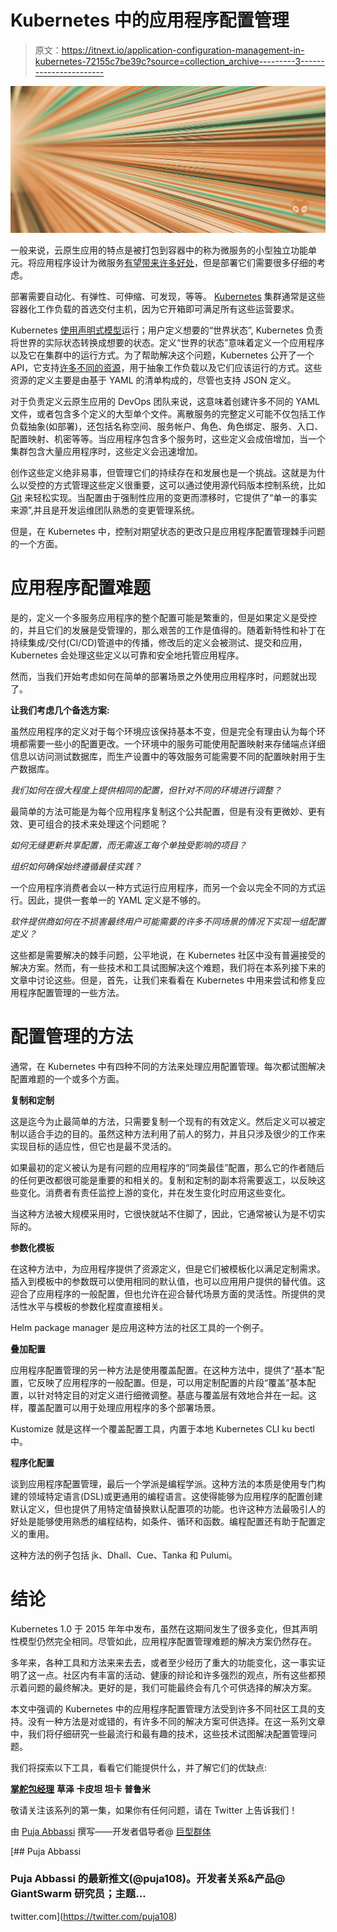 # Kubernetes 中的应用程序配置管理

> 原文：<https://itnext.io/application-configuration-management-in-kubernetes-72155c7be39c?source=collection_archive---------3----------------------->

[![](img/b3ac28d184e093b761392353eaa96628.png)](https://www.giantswarm.io/)

一般来说，云原生应用的特点是被打包到容器中的称为微服务的小型独立功能单元。将应用程序设计为微服务[有望带来许多好处](https://www.cio.com/article/3201193/7-reasons-to-switch-to-microservices-and-5-reasons-you-might-not-succeed.html)，但是部署它们需要很多仔细的考虑。

部署需要自动化、有弹性、可伸缩、可发现，等等。 [Kubernetes](https://kubernetes.io/) 集群通常是这些容器化工作负载的首选交付主机，因为它开箱即可满足所有这些运营要求。

Kubernetes [使用声明式模型](https://www.giantswarm.io/blog/understanding-basic-kubernetes-concepts-using-deployments-manage-services-declaratively)运行；用户定义想要的“世界状态”, Kubernetes 负责将世界的实际状态转换成想要的状态。定义“世界的状态”意味着定义一个应用程序以及它在集群中的运行方式。为了帮助解决这个问题，Kubernetes 公开了一个 API，它支持[许多不同的资源](https://kubernetes.io/docs/reference/kubectl/overview/#resource-types)，用于抽象工作负载以及它们应该运行的方式。这些资源的定义主要是由基于 YAML 的清单构成的，尽管也支持 JSON 定义。

对于负责定义云原生应用的 DevOps 团队来说，这意味着创建许多不同的 YAML 文件，或者包含多个定义的大型单个文件。离散服务的完整定义可能不仅包括工作负载抽象(如部署)，还包括名称空间、服务帐户、角色、角色绑定、服务、入口、配置映射、机密等等。当应用程序包含多个服务时，这些定义会成倍增加，当一个集群包含大量应用程序时，这些定义会迅速增加。

创作这些定义绝非易事，但管理它们的持续存在和发展也是一个挑战。这就是为什么以受控的方式管理这些定义很重要，这可以通过使用源代码版本控制系统，比如 [Git](https://git-scm.com/) 来轻松实现。当配置由于强制性应用的变更而漂移时，它提供了“单一的事实来源”,并且是开发运维团队熟悉的变更管理系统。

但是，在 Kubernetes 中，控制对期望状态的更改只是应用程序配置管理棘手问题的一个方面。

# 应用程序配置难题

是的，定义一个多服务应用程序的整个配置可能是繁重的，但是如果定义是受控的，并且它们的发展是受管理的，那么艰苦的工作是值得的。随着新特性和补丁在持续集成/交付(CI/CD)管道中的传播，修改后的定义会被测试、提交和应用，Kubernetes 会处理这些定义以可靠和安全地托管应用程序。

然而，当我们开始考虑如何在简单的部署场景之外使用应用程序时，问题就出现了。

**让我们考虑几个备选方案:**

虽然应用程序的定义对于每个环境应该保持基本不变，但是完全有理由认为每个环境都需要一些小的配置更改。一个环境中的服务可能使用配置映射来存储端点详细信息以访问测试数据库，而生产设置中的等效服务可能需要不同的配置映射用于生产数据库。

*我们如何在很大程度上提供相同的配置，但针对不同的环境进行调整？*

最简单的方法可能是为每个应用程序复制这个公共配置，但是有没有更微妙、更有效、更可组合的技术来处理这个问题呢？

*如何无缝更新共享配置，而无需返工每个单独受影响的项目？*

*组织如何确保始终遵循最佳实践？*

一个应用程序消费者会以一种方式运行应用程序，而另一个会以完全不同的方式运行。因此，提供一套单一的 YAML 定义是不够的。

*软件提供商如何在不损害最终用户可能需要的许多不同场景的情况下实现一组配置定义？*

这些都是需要解决的棘手问题，公平地说，在 Kubernetes 社区中没有普遍接受的解决方案。然而，有一些技术和工具试图解决这个难题，我们将在本系列接下来的文章中讨论这些。但是，首先，让我们来看看在 Kubernetes 中用来尝试和修复应用程序配置管理的一些方法。

# 配置管理的方法

通常，在 Kubernetes 中有四种不同的方法来处理应用配置管理。每次都试图解决配置难题的一个或多个方面。

**复制和定制**

这是迄今为止最简单的方法，只需要复制一个现有的有效定义。然后定义可以被定制以适合手边的目的。虽然这种方法利用了前人的努力，并且只涉及很少的工作来实现目标的适应性，但它也是最不灵活的。

如果最初的定义被认为是有问题的应用程序的“同类最佳”配置，那么它的作者随后的任何更改都很可能是重要的和相关的。复制和定制的副本将需要返工，以反映这些变化。消费者有责任监控上游的变化，并在发生变化时应用这些变化。

当这种方法被大规模采用时，它很快就站不住脚了，因此，它通常被认为是不切实际的。

**参数化模板**

在这种方法中，为应用程序提供了资源定义，但是它们被模板化以满足定制需求。插入到模板中的参数既可以使用相同的默认值，也可以应用用户提供的替代值。这迎合了应用程序的一般配置，但也允许在迎合替代场景方面的灵活性。所提供的灵活性水平与模板的参数化程度直接相关。

Helm package manager 是应用这种方法的社区工具的一个例子。

**叠加配置**

应用程序配置管理的另一种方法是使用覆盖配置。在这种方法中，提供了“基本”配置，它反映了应用程序的一般配置。但是，可以用定制配置的片段“覆盖”基本配置，以针对特定目的对定义进行细微调整。基底与覆盖层有效地合并在一起。这样，覆盖配置可以用于处理应用程序的多个部署场景。

Kustomize 就是这样一个覆盖配置工具，内置于本地 Kubernetes CLI ku bectl 中。

**程序化配置**

谈到应用程序配置管理，最后一个学派是编程学派。这种方法的本质是使用专门构建的领域特定语言(DSL)或更通用的编程语言。这使得能够为应用程序的配置创建默认定义，但也提供了用特定值替换默认配置项的功能。也许这种方法最吸引人的好处是能够使用熟悉的编程结构，如条件、循环和函数。编程配置还有助于配置定义的重用。

这种方法的例子包括 jk、Dhall、Cue、Tanka 和 Pulumi。

# 结论

Kubernetes 1.0 于 2015 年年中发布，虽然在这期间发生了很多变化，但其声明性模型仍然完全相同。尽管如此，应用程序配置管理难题的解决方案仍然存在。

多年来，各种工具和方法来来去去，或者至少经历了重大的功能变化，这一事实证明了这一点。社区内有丰富的活动、健康的辩论和许多强烈的观点，所有这些都预示着问题的最终解决。更好的是，我们可能最终会有几个可供选择的解决方案。

本文中强调的 Kubernetes 中的应用程序配置管理方法受到许多不同社区工具的支持。没有一种方法是对或错的，有许多不同的解决方案可供选择。在这一系列文章中，我们将仔细研究一些最流行和最有趣的技术，这些技术试图解决配置管理问题。

我们将探索以下工具，看看它们能提供什么，并了解它们的优缺点:

[**掌舵包经理**](https://www.giantswarm.io/blog/application-configuration-management-helm) **草泽
卡皮坦
坦卡
普鲁米**

敬请关注该系列的第一集，如果你有任何问题，请在 Twitter 上告诉我们！

由 [Puja Abbassi](https://twitter.com/puja108) 撰写——开发者倡导者@ [巨型群体](https://giantswarm.io/)

[](https://twitter.com/puja108) [## Puja Abbassi

### Puja Abbassi 的最新推文(@puja108)。开发者关系&产品@ GiantSwarm 研究员；主题…

twitter.com](https://twitter.com/puja108)